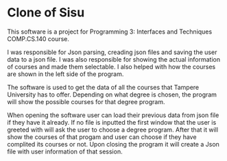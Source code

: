 # Clone of Sisu

This software is a project for Programming 3: Interfaces and Techniques COMP.CS.140 course.

I was responsible for Json parsing, creading json files and saving the user data to a json file. I was also responsible for showing the actual information of courses and made them selectable. I also helped with how the courses are shown in the left side of the program.

The software is used to get the data of all the courses that Tampere University has to offer. Depending on what degree is chosen, the program will show the possible courses for that degree program. 

When opening the software user can load their previous data from json file if they have it already. If no file is inputted the first window that the user is greeted with will ask the user to choose a degree program. After that it will show the courses of that progam and user can choose if they have complited its courses or not. Upon closing the program it will create a Json file with user information of that session.
